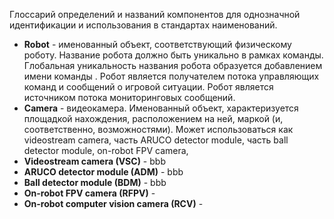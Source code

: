 Глоссарий определений и названий компонентов для однозначной идентификации и использования в стандартах наименований.

- **Robot** - именованный объект, соответствующий физическому роботу. Название робота должно быть уникально в рамках команды. Глобальная уникальность названия робота образуется добавлением имени команды <Team>.<Robot> Робот является получателем потока управляющих команд и сообщений о игровой ситуации. Робот является источником потока мониторинговых сообщений.
- **Camera** - видеокамера. Именованный объект, характеризуется площадкой нахождения, расположением на ней, маркой (и, соответственно, возможностями). Может использоваться как videostream camera, часть ARUCO detector module, часть ball detector module, on-robot FPV camera, 
- **Videostream camera (VSC)** - bbb
- **ARUCO detector module (ADM)** - bbb  
- **Ball detector module (BDM)** - bbb
- **On-robot FPV camera (RFPV)** - 
- **On-robot computer vision camera (RCV)** - 
